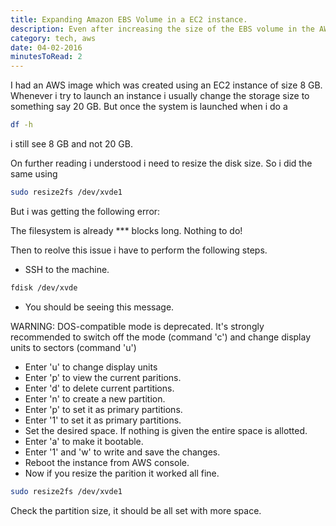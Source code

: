 ```yaml
---
title: Expanding Amazon EBS Volume in a EC2 instance.
description: Even after increasing the size of the EBS volume in the AWS console, the actual size of the EBS wasn't increased. Have to follow the following steps to grow the EBS size.
category: tech, aws
date: 04-02-2016
minutesToRead: 2
---
```

I had an AWS image which was created using an EC2 instance of size 8 GB. Whenever i try to launch an instance i usually change the storage size to something say 20 GB. But once the system is launched when i do a
```bash
df -h
```
i still see 8 GB and not 20 GB.

On further reading i understood i need to resize the disk size. So i did the same using
```bash
sudo resize2fs /dev/xvde1
```
But i was getting the following error:

The filesystem is already \*\*\* blocks long. Nothing to do!

Then to reolve this issue i have to perform the following steps.

*   SSH to the machine.
```bash
fdisk /dev/xvde
```
*   You should be seeing this message.

WARNING: DOS-compatible mode is deprecated. It's strongly recommended to switch off the mode (command 'c') and change display units to sectors (command 'u')

*   Enter 'u' to change display units
*   Enter 'p' to view the current paritions.
*   Enter 'd' to delete current partitions.
*   Enter 'n' to create a new partition.
*   Enter 'p' to set it as primary partitions.
*   Enter '1' to set it as primary partitions.
*   Set the desired space. If nothing is given the entire space is allotted.
*   Enter 'a' to make it bootable.
*   Enter '1' and 'w' to write and save the changes.
*   Reboot the instance from AWS console.
*   Now if you resize the parition it worked all fine.
```bash
sudo resize2fs /dev/xvde1
```
Check the partition size, it should be all set with more space.
